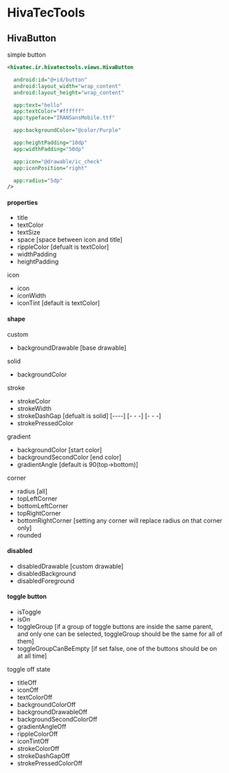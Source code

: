 # HivaTecTools


HivaButton
-----
simple button
```XML
<hivatec.ir.hivatectools.views.HivaButton

  android:id="@+id/button"
  android:layout_width="wrap_content"
  android:layout_height="wrap_content"

  app:text="hello"
  app:textColor="#ffffff"
  app:typeface="IRANSansMobile.ttf"

  app:backgroundColor="@color/Purple"

  app:heightPadding="10dp"
  app:widthPadding="50dp"

  app:icon="@drawable/ic_check"
  app:iconPosition="right"

  app:radius="5dp"
/>
```

#### properties

* title
* textColor
* textSize
* space [space between icon and title]
* rippleColor [defualt is textColor]
* widthPadding
* heightPadding

icon
* icon
* iconWidth
* iconTint [default is textColor]


#### shape

custom
* backgroundDrawable [base drawable]

solid
* backgroundColor

stroke
* strokeColor
* strokeWidth
* strokeDashGap [defualt is solid] [----] [- - -]  [-  -  -]
* strokePressedColor

gradient
* backgroundColor [start color]
* backgroundSecondColor [end color]
* gradientAngle [default is 90(top->bottom)]

corner
* radius [all]
* topLeftCorner
* bottomLeftCorner
* topRightCorner
* bottomRightCorner
[setting any corner will replace radius on that corner only]
* rounded

#### disabled
* disabledDrawable [custom drawable]
* disabledBackground
* disabledForeground

#### toggle button

* isToggle 
* isOn 
* toggleGroup [if a group of toggle buttons are inside the same parent, and only one can be selected, toggleGroup should be the same for all of them]
* toggleGroupCanBeEmpty [if set false, one of the buttons should be on at all time]

toggle off state
* titleOff 
* iconOff
* textColorOff
* backgroundColorOff
* backgroundDrawableOff
* backgroundSecondColorOff
* gradientAngleOff
* rippleColorOff
* iconTintOff
* strokeColorOff
* strokeDashGapOff
* strokePressedColorOff



